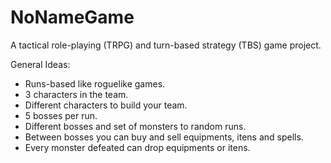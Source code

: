 # NoNameGame
A tactical role-playing (TRPG) and turn-based strategy (TBS) game project. 

General Ideas:
- Runs-based like roguelike games.
- 3 characters in the team.
- Different characters to build your team.
- 5 bosses per run.
- Different bosses and set of monsters to random runs.
- Between bosses you can buy and sell equipments, itens and spells.
- Every monster defeated can drop equipments or itens.
